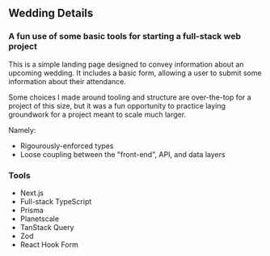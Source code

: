## Wedding Details

### A fun use of some basic tools for starting a full-stack web project

This is a simple landing page designed to convey information about an upcoming wedding. It includes a basic form, allowing a user to submit some information about their attendance.

Some choices I made around tooling and structure are over-the-top for a project of this size, but it was a fun opportunity to practice laying groundwork for a project meant to scale much larger.

Namely:

- Rigourously-enforced types
- Loose coupling between the "front-end", API, and data layers

### Tools

- Next.js
- Full-stack TypeScript
- Prisma
- Planetscale
- TanStack Query
- Zod
- React Hook Form
